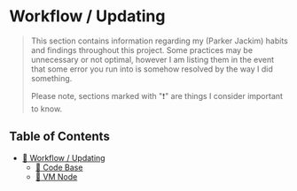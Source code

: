# Workflow / Updating

> This section contains information regarding my (Parker Jackim) habits and findings throughout this project. Some practices may be unnecessary or not optimal, however I am listing them in the event that some error you run into is somehow resolved by the way I did something. 
>
> Please note, sections marked with ":exclamation:" are things I consider important to know.

## Table of Contents
- [:file_folder: Workflow / Updating](./documentation/workflow%5Cupdating/) 
  - [:page_facing_up: Code Base](./codechanges.md)
  - [:page_facing_up: VM Node](./archnode.md)
